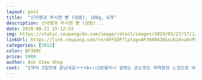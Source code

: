 ```yaml
---
layout: post 
title:  "신라명과 부시맨 빵 (냉동), 100g, 6개" 
description: 신라명과 부시맨 빵 (냉동) ..
date: 2020-08-21 15:12:53 
img: https://static.coupangcdn.com/image/retail/images/2019/05/27/17/1/a026d11d-2282-41e7-bb21-6dfa9fe50d62.jpg 
linkUrl: https://link.coupang.com/re/AFFSDP?lptag=AF3600438&subid=ahnPublicAsk&pageKey=229391712&itemId=727358214&vendorItemId=4839584738&traceid=V0-113-02b9fa1cf0931f73 
categories: [1012] 
color: BF360C 
price: 5980 
author: Ask View Shop 
cont:  "2개씩 3일만에 끝났네요ㅜㅜ<br/>2분돌리니 겉에는 굳는정도 딱딱함의 느낌으로 바삭바삭 비스켓되네요 나쁘진않아요<br/>8월5일<br/>상큼하고 맛있는게 궁합이 잘맞아요^^<br/>✅가격 5,980원/1개당 947원.<br/><br/>✅구성 냉동/100g/6개입.<br/><br/>✅배송 2020년 8월9일(로켓 프레시/당일 배송)#<br/>✅상품 [신라명과 부시맨 빵].<br/><br/>✅유통기한 2020년 10월30일.<br/><br/>✅주문 2020년 8월9일.<br/><br/>계속 왔다갔다 하면서 시간 간격을 두고 베어물고 먹고 다니고있어요 빵도 굳지않고 시간이지나도 맛있네요<br/>궁금해하실거같아 함께먹은 무염버터 사진컷 한장 더 올렸어요  먹기도 편리해요<br/>그나저나<br/>그냥따끈하게 살짝만 데워서 먹음은근속이 든든!<br/>그래도 그냥 흉내내봤어요<br/>그래도 너무 맛있어요.<br/><br/>그럼 아웃백쨈 나올라나ㅎ<br/>근데 빵이 너무 묵직해서  두입 베어물고 배불러 일단 손에서 놨어요<br/>근데 식으면 굳어서 딱딱한 느낌이라 빨리드실거아님 돌리는 시간중요해요<br/>꽁꽁 얼려져 신선하게 배송되어왔어요<br/>낱개포장이 확실히 신선해요  좀 비싸도 낱개포장 추천해요<br/>냉동상태라서 에프에 그냥넣고 돌리면 10분구어야해요.<br/><br/>냉동실에  꽁꽁언빵 1개 전자렌지에는 1분30초 돌리는게 적당하구요<br/>다음에도 이웃백빵 먹고싶음  또 재구매의사있음<br/>두툼한 빵이 6개 들어있어요.<br/><br/>따끈하게 데워 자르지않고 손으로 뜯어먹어야<br/>또 몇번사용하다 사용않할까봐 뭐 구입하기가 고민되요<br/>맛없음 않먹는 까칠한녀석인데 맛있긴 맛있었나봐요<br/>맛은 앗백빵보다 조금 더 달고 짜고 겉이 질긴것같아요.<br/><br/>맛있게 자알챙겨 먹어 볼께요!^^<br/>망고대신 오렌지마멀레이드나 오렌지쨈 곁들여보세요<br/>망고버터가 젤 맛있겠지만<br/>망고스프레드에 그냥  먹는맛이 제일 최고인데 없으니까<br/>먹기전에 실온에서 자연해동 하는것도 좋구요!<br/>모두 살찌지않게  유혹에 조심하셔요<br/>무염버터에 그냥 고소하고 담백하게 먹는게 젤 맛있지만<br/>무염버터에 꿀을 넣어 만들어볼까봐요<br/>무염버터와 먹는게 정말 맛있어요.<br/><br/>뭐다 쟁여두면 두고두고먹음되죠!<br/>뭐든 맛있게  먹어주면 할맛나죠<br/>뭐만 나오면 호기심에 구입하고 좋다해서 구입하면 몇번사용하고  귀찮아서  오래 사용을 않하더라구요  있으면 편할것도  더 맛있게 먹을것도.<br/>.<br/> 늘 이렇게 구매해왔기에<br/>뭐에 홀린듯 아주 살찌는 칼로리 높은것만 해서 먹어  일년동안 10kg 이상이나  쪘네요ㅜ<br/>방학이라 매일 해주다 제가 살이 무지쪄요<br/>버터에 달콤한뭔가를 섺은듯한  맛인데<br/>부드럽게 드시려연  1분 돌려보시고  부족하면 30초 더  돌려주세요  빵1개와 2개분량의 시간은 다르니 갯수에 따라 시간조절 잘  해주셔야되요<br/>빵겉에 까슬거리는거 없으면좋겠어요 거칠기만하고 특별히 맛을  내주는것도 아닌데 쓸떼없이 왜 뿌려놨나몰라요  가루만날리고.<br/>.<br/><br/>빵도 핫도그빵도 아니고 묵직하고 속이 꽉차서  둔탁한데<br/>빵이랑 아주 잘 어우러졌어요<br/>빵한개에 낱개 무염버터3족에 그전에 버터구입한거 비교해본다고 좀먹어보고.<br/>.<br/>맛있어서 좀 많이 먹었네요ㅜ<br/>사이사이에 버터 한 조각씩 듬뿍밀어넣어서 먹음<br/>실수로 한봉지만 살껄두봉지씩주문해버렸네요!<br/>쏘세지도 그 쏘세지는 아니지만 물에 한번끓여 기름기 좀 빼고 구웠어요<br/>씨리얼 기름에 튀기고.<br/>.<br/> 바삭바삭 씹는재미가 있어서 좋아요  더 꼬소하고.<br/>.<br/><br/>아웃백  망고스프레드는 어디서 구입하나요<br/>아웃백빵이 먹고싶어 주문했는데  거의 비슷한데 좀 더 단편이예요<br/>앗백빵  너무 좋아하는데<br/>없이해도 맛있어요<br/>에어프라이어를  구입할까 고민고민 계속하는데.<br/>.<br/><br/>역시나 맛있네요^^;<br/>예전에도 먹어봤지만<br/>오래구워서 겉은 너무 두껍게 바삭해져요.<br/><br/>오랜만에 먹고싶어 주문해봤어요.<br/><br/>오븐예열  기다렸다 하려니 속터져서 랜지로 돌려먹었어요<br/>오자말자전자렌지에 살짝데워서 칼집 샤사삭넣어,<br/>요게요게또맛있잖아요!<br/>우리애도 맛있다고는 하는데  애들은 빵에 쏘세지만 들어가면 다 좋아라해서  특별한맛 아니래도 다 맛있다죠^^<br/>음... <br/>촉촉하니  부드럽고 맛있습니다<br/>음.<br/>.<br/>갑자기  투덜거리다가<br/>이케아 쏘세지 쿠팡에서 찾았는데 없어서 그냥  집에있는걸로대체.<br/>.<br/><br/>이케아 핫도그도 그냥 담백하게 먹을만했지 너무맛있다는 아니여서... <br/>싸고 간단하게 허기진배 채우기좋은 핫도그빵인데<br/>이케아에서 먹었던 핫도그빵이 생각나서 만들었어요  비슷하게 한다고했는데 재료가 다르니 그맛은 않나오죠ㅎ<br/>일단 소스가 중요한데  머스타드와 마요네즈 조금과 꿀조금 그리고 프로바이오스틱을 첨가해서 만들고<br/>작년에도 방학때만되면 엄청 살쪘어요<br/>저는 아침부터 밥먹고 배송된거 먹고 먹은게 많아서ㅎ<br/>전날 냉장고에 옮겨<br/>전자렌지  2개 2분돌려서 무염버터에 일단  먹어보았어요<br/>전자렌지에 넘오래데우면 빵에 수분이 말라서 질겨집니다!<br/>제가만든것도 그냥 담백하게 맛있어요ㅋ<br/>제가만든게 더 맛있긴해요 빵이 더 맛있어서^^<br/>제맛이지요ㅎ<br/>좀 더 고민하고 신중하려구요^^<br/>카야갈색잼 아주 얉게 펴바르고 달달하니까 아주 소량만 펴발라서  무염버터넣고 먹음  맛있어요<br/>프로바이... <br/>건강생각해서 첨가ㅎ<br/>하나 해주니 금방 뚝딱먹어 헤치웠네요<br/>해동후 에프 예열된상태에서 1.<br/>2분만돌리는게  딱 좋네요.<br/><br/>확실히  그전 프레지덩... <br/>무염버터보다 이번에 구입한 버터가 더 우유맛이 찐하고 고소했구요 신선하고 부드러웠네요<br/>" 
---
```

